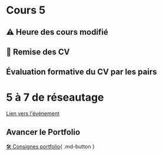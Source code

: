 # Cours 5

## ⚠️ Heure des cours modifié

## 🚨 Remise des CV

## Évaluation formative du CV par les pairs
  

# 5 à 7 de réseautage
[Lien vers l'événement](https://www.eventbrite.ca/e/billets-activite-de-maillage-laval-carrefour-des-talents-1412761771489?aff=oddtdtcreator) 


## Avancer le Portfolio
[🛠️ Consignes portfolio](./stages/portfolio.md){ .md-button }      
